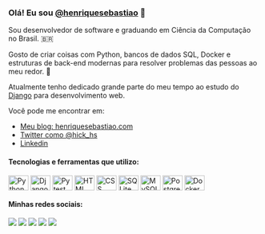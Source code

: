 ### Olá! Eu sou [@henriquesebastiao](https://twitter.com/hick_hs) 👋

Sou desenvolvedor de software e graduando em Ciência da Computação no Brasil. 🇧🇷

Gosto de criar coisas com Python, bancos de dados SQL, Docker e estruturas de back-end modernas para resolver problemas das pessoas ao meu redor. 🚀

Atualmente tenho dedicado grande parte do meu tempo ao estudo do [Django](https://www.djangoproject.com/) para desenvolvimento web.

Você pode me encontrar em:

* [Meu blog: henriquesebastiao.com](https://henriquesebastiao.com)
* [Twitter como @hick_hs](https://twitter.com/hick_hs)
* [Linkedin](https://www.linkedin.com/in/henriquesebastiao/)

<!-- Ícones de Tecnologias -->
<div style="display: inline_block">
  <h4>Tecnologias e ferramentas que utilizo:</h4>
  <img align="center" alt="Python" height="30" width="40" src="https://cdn.jsdelivr.net/gh/devicons/devicon/icons/python/python-original.svg">
  <img align="center" alt="Django" height="30" width="40" src="https://www.svgrepo.com/show/353657/django-icon.svg">
  <img align="center" alt="Pytest" height="30" width="40" src="https://cdn.jsdelivr.net/gh/devicons/devicon/icons/pytest/pytest-original.svg">
  <img align="center" alt="HTML" height="30" width="40" src="https://cdn.jsdelivr.net/gh/devicons/devicon/icons/html5/html5-original.svg">
  <img align="center" alt="CSS" height="30" width="40" src="https://cdn.jsdelivr.net/gh/devicons/devicon/icons/css3/css3-original.svg">
  <img align="center" alt="SQLite" height="30" width="40" src="https://cdn.jsdelivr.net/gh/devicons/devicon/icons/sqlite/sqlite-original.svg">
  <img align="center" alt="MySQL" height="30" width="40" src="https://cdn.jsdelivr.net/gh/devicons/devicon/icons/mysql/mysql-original.svg">
  <img align="center" alt="PostgreSQL" height="30" width="40" src="https://cdn.jsdelivr.net/gh/devicons/devicon/icons/postgresql/postgresql-plain.svg">
  <img align="center" alt="Docker" height="30" width="40" src="https://cdn.jsdelivr.net/gh/devicons/devicon/icons/docker/docker-plain.svg">
</div>

<!-- Minhas redes sociais -->
<!-- LINKEDIN -->
<div style="display: inline_block">
  <h4>Minhas redes sociais:</h4>
  <a href="https://www.linkedin.com/in/henriquesebastiao/" target="_blank"><img src="https://img.shields.io/badge/LinkedIn-0077B5?logo=linkedin&logoColor=white" target="_blank"></a>
  <!-- TWITTER -->
  <a href="https://twitter.com/hick_hs" target="_blank"><img src="https://img.shields.io/badge/Twitter-000000?logo=x&logoColor=white" target="_blank"></a>
  <!-- INSTAGRAM -->
  <a href="https://www.instagram.com/hick.hs/" target="_blank"><img src="https://img.shields.io/badge/Instagram-E4405F?logo=instagram&logoColor=white" target="_blank"></a>
  <!-- EMAIL -->
  <a href="mailto:contato@henriquesebastiao.com" target="_blank"><img src="https://img.shields.io/badge/Gmail-D14836?logo=gmail&logoColor=white" target="_blank"></a>
  <!-- HACKER RANK -->
  <a href="https://www.hackerrank.com/profile/hick_hs" target="_blank"><img src="https://img.shields.io/badge/Hackerrank-32C766?logo=HackerRank&logoColor=white" target="_blank"></a>
</div>
